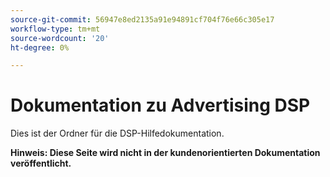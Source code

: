 ```yaml
---
source-git-commit: 56947e8ed2135a91e94891cf704f76e66c305e17
workflow-type: tm+mt
source-wordcount: '20'
ht-degree: 0%

---
```

# Dokumentation zu Advertising DSP

Dies ist der Ordner für die DSP-Hilfedokumentation.

**Hinweis: Diese Seite wird nicht in der kundenorientierten Dokumentation veröffentlicht.**
